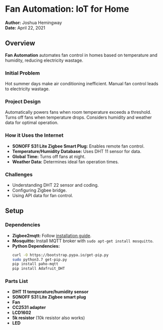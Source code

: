 # **Fan Automation: IoT for Home**

**Author:** Joshua Hemingway  
**Date:** April 22, 2021  

## **Overview**

**Fan Automation** automates fan control in homes based on temperature and humidity, reducing electricity wastage.

### **Initial Problem**

Hot summer days make air conditioning inefficient. Manual fan control leads to electricity wastage.

### **Project Design**

Automatically powers fans when room temperature exceeds a threshold. Turns off fans when temperature drops. Considers humidity and weather data for optimal operation.

### **How it Uses the Internet**

- **SONOFF S31 Lite Zigbee Smart Plug:** Enables remote fan control.
- **Temperature/Humidity Database:** Uses DHT 11 sensor for data.
- **Global Time:** Turns off fans at night.
- **Weather Data:** Determines ideal fan operation times.

### **Challenges**

- Understanding DHT 22 sensor and coding.
- Configuring Zigbee bridge.
- Using API data for fan control.

## **Setup**

### **Dependencies**

- **Zigbee2mqtt:** Follow [installation guide](https://www.zigbee2mqtt.io/getting_started/running_zigbee2mqtt.html).
- **Mosquitto:** Install MQTT broker with `sudo apt-get install mosquitto`.
- **Python Dependencies:**
  ```bash
  curl -O https://bootstrap.pypa.io/get-pip.py
  sudo python3.7 get-pip.py
  pip install paho-mqtt
  pip install Adafruit_DHT
  
### **Parts List**

- **DHT 11 temperature/humidity sensor**
- **SONOFF S31 Lite Zigbee smart plug**
- **Fan**
- **CC2531 adapter**
- **LCD1602**
- **5k resistor** (10k resistor also works)
- **LED**
